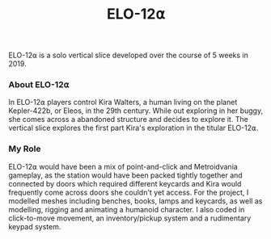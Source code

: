 ﻿---
layout: project
title: ELO-12⍺
year: 2019
genre: Point-and-click
roles: Design, Art, Programming
featureimage: /assets/images/elo12a.jpg
animatedimage: /assets/images/elo12a.gif
galleryimages:
  - /assets/images/elo12a.jpg
  - /assets/images/elo12a1.jpg
---

ELO-12⍺ is a solo vertical slice developed over the course of 5 weeks in 2019.

### About ELO-12⍺
In ELO-12⍺ players control Kira Walters, a human living on the planet Kepler-422b, or Eleos, in the 29th century. While out exploring in her buggy, she comes across a abandoned structure and decides to explore it. The vertical slice explores the first part Kira's exploration in the titular ELO-12⍺.

### My Role
ELO-12⍺ would have been a mix of point-and-click and Metroidvania gameplay, as the station would have been packed tightly together and connected by doors which required different keycards and Kira would frequently come across doors she couldn't yet access. For the project, I modelled meshes including benches, books, lamps and keycards, as well as modelling, rigging and animating a humanoid character. I also coded in click-to-move movement, an inventory/pickup system and a rudimentary keypad system.